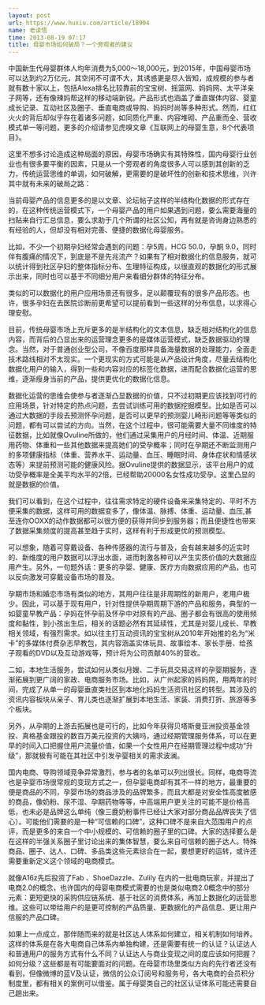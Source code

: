 ```yaml
---
layout: post
url: https://www.huxiu.com/article/18904
name: 老读悟
time: 2013-08-19 07:17
title: 母婴市场如何破局？一个旁观者的建议
---
```

中国新生代母婴群体人均年消费为5,000～18,000元，到2015年，中国母婴市场可以达到约2万亿元，其空间不可谓不大，其诱惑更是尽人皆知，成规模的参与者就有数十家以上，包括Alexa排名比较靠前的宝宝树、摇篮网、妈妈网、太平洋亲子网等，还有像辣妈帮这样的移动端新锐。产品形式也涵盖了垂直媒体内容、婴童成长记录、互动社区及圈子、垂直电商或导购、妈妈时尚等多种形式。然而，红红火火的背后却似乎存在着诸多问题，如同质化严重、内容堆砌、产品重而全、营收模式单一等问题，更多的介绍请参见虎嗅文章《互联网上的母婴生意，8个代表项目》。

这里不想多讨论造成这种局面的原因，母婴市场确实有其特殊性，国内母婴行业创业也有很多要平衡的因素，只是从一个旁观者的角度很多人可以感到其创新的乏力，传统运营思维的单调，如何破解，更需要的是破坏性的创新和技术思维，兴许其中就有未来的破局之路：

当前母婴产品的信息更多的是以文章、论坛帖子这样的半结构化数据的形式存在的，在这种传统运营模式下，一个母婴产品的用户如果遇到问题，要么需要海量的扫贴来自行汇总信息，要么求助于几个所谓的社区公知，再有就是咨询身边熟悉的有经验的人，但却没有相对完善、便捷的数据化母婴服务。

比如，不少一个初期孕妇经常会遇到的问题：孕5周，HCG 50.0，孕酮 9.0，同时伴有腹痛的情况下，到底是不是先兆流产？如果有了相对数据化的信息服务，就可以统计得到社区孕妇的整体指标分布、生理特征构成，以很直观的数据化的形式展示出来，同时也可以基于不同细分用户来看细分群体的特征分布。

类似的可以数据化的用户应用场景还有很多，足以颠覆现有的很多产品形态。也许，很多孕妇在去医院诊断前更希望可以提前看到一些这样的分布信息，以求得心理安慰。

目前，传统母婴市场上充斥更多的是半结构化的文本信息，缺乏相对结构化的信息内容，而背后的凸显出来的运营理念更多的是媒体运营模式，缺乏数据驱动的理念。当然，对于普通创业型公司，不像百度那样具备海量数据的处理能力，全面走技术路线相对不太现实。一个更现实的方式可能是从产品设计角度，尽量去结构化数据化用户的输入，得到一些和内容对应的标签化数据，进而配合数据化运营的思维，逐渐瘦身当前的产品，提供更优化的数据化信息。

数据化运营的思维会使参与者逐渐凸显数据的价值，只不过初期更应该找到可行的应用场景，针对特定的热点问题，去尝试训练可用的数据挖掘模型。比如是否可以通过大数据的手段去预测怀孕问题，是否可以更早的预测婴儿畸形问题等等类似的问题，都有可以尝试的方向。当然，在这个过程中，很可能需要大量不同维度的特征数据，比如就像Ovuline所做的，他们通过采集用户的月经时间、体温、近期服用药物、体重和一些其他数据来提高她们的受孕概率；同时在孕期还不断监测用户的多项健康指标（体重、营养水平、运动量、血压、睡眠时间、身体症状和情感状态等）来提前预测可能的健康风险。据Ovuline提供的数据显示，该平台用户的成功受孕概率是全美平均水平的2倍，已经帮助20000名女性成功受孕。这里凸显的就是数据的价值。

我们可以看到，在这个过程中，往往需求特定的硬件设备来采集特定的、平时不方便采集的数据，这样可用的数据变多了，像体温、脉搏、体重、运动量、血压,甚至连你OOXX的动作数据都可以很方便的获得并同步到服务器；而且便捷性也带来了数据采集频度的提高甚至趋于实时，这样有利于形成更优的预测模型。

可以想象，随着可穿戴设备、各种传感器的流行与普及，会有越来越多的近实时的、新维度的用户数据可以浮出水面，进而刺激各种可以产生实质价值的大数据应用产生。另外，一句题外话：更多的孕婴、健康、医疗方向数据应用的产品，也可以反向激发可穿戴设备市场的普及。

孕期市场和婚恋市场有类似的地方，其用户往往是非周期性的新用户，老用户极少。因此，可以基于现有用户，针对性提供孕期周期下游的产品和服务，典型的一如婴童早教产品：孕妈在怀孕前及怀孕中对原有的产品、圈子都会有很高的使用频度和黏性，到小孩出生后，相关的话题必然有其延续性，尤其是对婴儿成长、早教相关领域，有强烈需求。如以往主打互动资讯的宝宝树从2010年开始推的名为“米卡”的多媒体付费杂志早教包，其内容涵盖实体玩具、故事绘本、家长手册、给孩子观看的DVD以及互动游戏等，预计将为公司贡献40%的营收。

二如，本地生活服务，尝试如何从类似月嫂、二手玩具交易这样的孕婴期服务，逐渐拓展到更广阔的家政、电商服务市场。比如，从广州起家的妈妈网，用两年的时间，完成了从单一的母婴垂直类社区到本地化妈妈生活资讯社区的转型。其涉及的资讯内容板块从亲子、育儿类也逐渐扩展到本地生活、家装、消费打折、旅游等多个板块。

另外，从孕期的上游去拓展也是可行的，比如今年获得贝塔斯曼亚洲投资基金领投、真格基金跟投的数百万美元投资的大姨吗，通过经期管理服务体系，可以在更早的时间入口把握住用户流量价值，如果一个女性用户在经期管理过程中成功“升级”，那就极有可能在其社区中引发孕婴相关的需求波澜。

国内电商、导购领域竞争异常激烈，参与者的名单可以列出很长。同样，电商导流也是孕婴市场很常规的变现方式之一，但孕婴电商却有其不一样的地方，最重要的便是商品的不同，孕婴市场的商品涉及的品牌繁多，而且大都是对安全性高度敏感的商品，像奶粉、尿不湿、孕期药物等等，中高端用户更关注的可能不是价格高低，也未必是品牌这么单纯（像三鹿奶粉事件已经让大家对部分商品品牌丧失了信心）。可能他们需要的是一种“可信赖的口碑”，这种口碑不是来自大范围用户的点评，而是更多的来自一个中小规模的、可信赖的圈子里的口碑。大家的选择要么是在这样的半强关系圈子里讨论出来的集体智慧，要么来自可信赖的圈子达人。特殊商品、圈子、达人、口碑、多品类这些元素综合在一起，要想更好的运转，或许还需要重新定义这个领域的电商模式。

就像A16z先后投资了Fab 、ShoeDazzle、Zulily 在内的一批电商玩家，并提出了电商2.0的概念，也许国内的母婴电商模式需要的也是类似电商2.0概念中的部分元素：更短更快的采购供应链系统、基于社区的消费体系，再加上数据化的运营思维。这些可以带给用户的是更可控制的产品质量、更数据化的产品信息、更让用户信服的产品口碑。

如果上一点成立，那伴随而来的就是社区达人体系如何建立，相关机制如何培养。这样的体系是在各大电商自己体系内单独构建，还是需要有统一的认证？认证达人和普通用户的服务方式有什么不同？认证达人与商业变现之间的度应该如何把握？如何分级？这些都是有可能要面对的问题。在母婴市场里类似方向的先行者还没有看到，但像微博的蓝V及认证，微信的公众订阅号和服务号，各大电商的会员积分制度里，都有相关的案例可以借鉴。属于母婴类自己的社区认证体系可能还需要自己趟出来。

